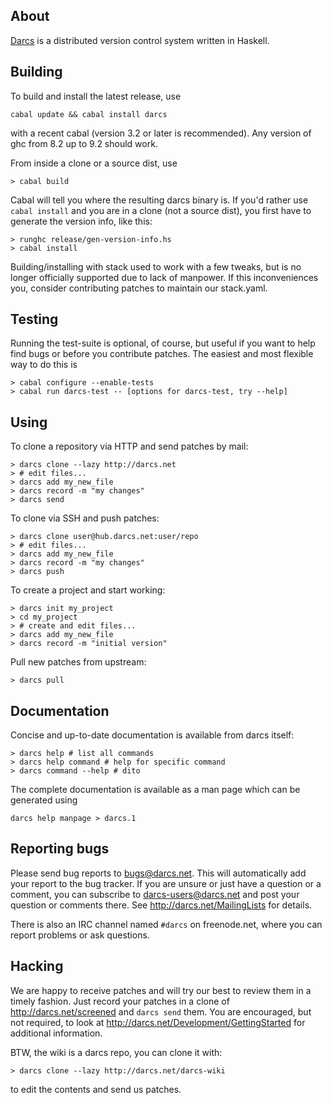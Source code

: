 About
-----

[Darcs](http://darcs.net) is a distributed version control system
written in Haskell.

Building
--------

To build and install the latest release, use

```
cabal update && cabal install darcs
```

with a recent cabal (version 3.2 or later is recommended). Any version of
ghc from 8.2 up to 9.2 should work.

From inside a clone or a source dist, use

```
> cabal build
```

Cabal will tell you where the resulting darcs binary is. If you'd rather
use `cabal install` and you are in a clone (not a source dist), you first have
to generate the version info, like this:

```
> runghc release/gen-version-info.hs
> cabal install
```

Building/installing with stack used to work with a few tweaks, but is no
longer officially supported due to lack of manpower. If this inconveniences
you, consider contributing patches to maintain our stack.yaml.

Testing
-------

Running the test-suite is optional, of course, but useful if you want to
help find bugs or before you contribute patches. The easiest and most
flexible way to do this is

```
> cabal configure --enable-tests
> cabal run darcs-test -- [options for darcs-test, try --help]
```

Using
-----

To clone a repository via HTTP and send patches by mail:

```
> darcs clone --lazy http://darcs.net
> # edit files...
> darcs add my_new_file
> darcs record -m "my changes"
> darcs send
```

To clone via SSH and push patches:

```
> darcs clone user@hub.darcs.net:user/repo
> # edit files...
> darcs add my_new_file
> darcs record -m "my changes"
> darcs push
```

To create a project and start working:

```
> darcs init my_project
> cd my_project
> # create and edit files...
> darcs add my_new_file
> darcs record -m "initial version"
```

Pull new patches from upstream:

```
> darcs pull
```

Documentation
-------------

Concise and up-to-date documentation is available from darcs itself:

```
> darcs help # list all commands
> darcs help command # help for specific command
> darcs command --help # dito
```

The complete documentation is available as a man page which can be generated
using

```
darcs help manpage > darcs.1
```

Reporting bugs
--------------

Please send bug reports to <bugs@darcs.net>. This will automatically add
your report to the bug tracker. If you are unsure or just have a question or
a comment, you can subscribe to darcs-users@darcs.net and post your question
or comments there. See http://darcs.net/MailingLists for details.

There is also an IRC channel named `#darcs` on freenode.net, where you can
report problems or ask questions.


Hacking
-------

We are happy to receive patches and will try our best to review them in a
timely fashion. Just record your patches in a clone of
<http://darcs.net/screened> and `darcs send` them. You are encouraged, but not
required, to look at <http://darcs.net/Development/GettingStarted> for
additional information.

BTW, the wiki is a darcs repo, you can clone it with:

```
> darcs clone --lazy http://darcs.net/darcs-wiki
```

to edit the contents and send us patches.
